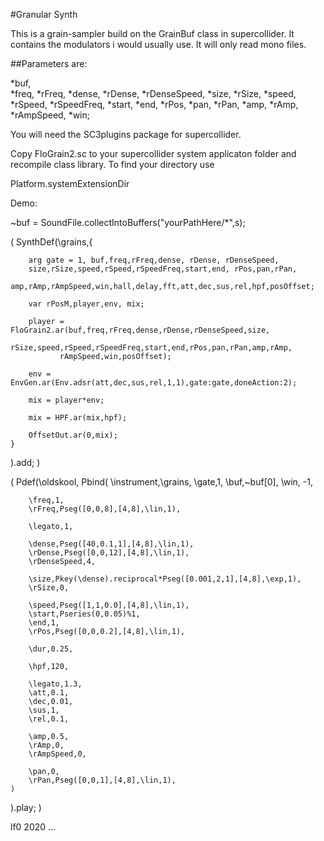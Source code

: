 #Granular Synth

This is a grain-sampler build on the GrainBuf class in supercollider.
It contains the modulators i would usually use. It will only read
mono files.

##Parameters are:

*buf,          
*freq,
*rFreq,
*dense,
*rDense,
*rDenseSpeed,
*size,
*rSize,
*speed,
*rSpeed,
*rSpeedFreq,
*start,
*end,
*rPos,
*pan,
*rPan,
*amp,
*rAmp,
*rAmpSpeed,
*win;

You will need the SC3plugins package for supercollider.

Copy FloGrain2.sc to your supercollider system applicaton folder and recompile
class library. To find your directory use

Platform.systemExtensionDir


Demo:

~buf = SoundFile.collectIntoBuffers("yourPathHere/*",s);

(
SynthDef(\grains,{

		arg gate = 1, buf,freq,rFreq,dense, rDense, rDenseSpeed,
		size,rSize,speed,rSpeed,rSpeedFreq,start,end, rPos,pan,rPan,
		amp,rAmp,rAmpSpeed,win,hall,delay,fft,att,dec,sus,rel,hpf,posOffset;

		var rPosM,player,env, mix;

		player = FloGrain2.ar(buf,freq,rFreq,dense,rDense,rDenseSpeed,size,
			  rSize,speed,rSpeed,rSpeedFreq,start,end,rPos,pan,rPan,amp,rAmp,
			   rAmpSpeed,win,posOffset);

		env = EnvGen.ar(Env.adsr(att,dec,sus,rel,1,1),gate:gate,doneAction:2);

		mix = player*env;

		mix = HPF.ar(mix,hpf);

		OffsetOut.ar(0,mix);
	}
).add;
)

(
Pdef(\oldskool,
	Pbind(
		\instrument,\grains,
		\gate,1,
		\buf,~buf[0],
		\win, -1,
		
		\freq,1,
		\rFreq,Pseg([0,0,8],[4,8],\lin,1),

		\legato,1,

		\dense,Pseg([40,0.1,1],[4,8],\lin,1),
		\rDense,Pseg([0,0,12],[4,8],\lin,1),
		\rDenseSpeed,4,

		\size,Pkey(\dense).reciprocal*Pseg([0.001,2,1],[4,8],\exp,1),
		\rSize,0,

		\speed,Pseg([1,1,0.0],[4,8],\lin,1),
		\start,Pseries(0,0.05)%1,
		\end,1,
		\rPos,Pseg([0,0,0.2],[4,8],\lin,1),

		\dur,0.25,

		\hpf,120,

		\legato,1.3,
		\att,0.1,
		\dec,0.01,
		\sus,1,
		\rel,0.1,

		\amp,0.5,
		\rAmp,0,
		\rAmpSpeed,0,
		
		\pan,0,
		\rPan,Pseg([0,0,1],[4,8],\lin,1),
	)
).play;
)

lf0
2020
...

